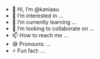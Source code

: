 - 👋 Hi, I’m @kaniaau
- 👀 I’m interested in ...
- 🌱 I’m currently learning ...
- 💞️ I’m looking to collaborate on ...
- 📫 How to reach me ...
- 😄 Pronouns: ...
- ⚡ Fun fact: ...

<!---
kaniaau/kaniaau is a ✨ special ✨ repository because its `README.md` (this file) appears on your GitHub profile.
You can click the Preview link to take a look at your changes.
--->
